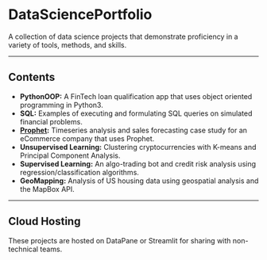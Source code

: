 # DataSciencePortfolio

A collection of data science projects that demonstrate proficiency in a variety of tools, methods, and skills.

---

## Contents

- **PythonOOP:** A FinTech loan qualification app that uses object oriented programming in Python3.
- **SQL:** Examples of executing and formulating SQL queries on simulated financial problems.
- **[Prophet](https://datapane.com/reports/0AEvM03/sales-forecasting-for-ecommerce/):** Timeseries analysis and sales forecasting case study for an eCommerce company that uses Prophet.
- **Unsupervised Learning:** Clustering cryptocurrencies with K-means and Principal Component Analysis.
- **Supervised Learning:** An algo-trading bot and credit risk analysis using regression/classification algorithms.
- **GeoMapping:** Analysis of US housing data using geospatial analysis and the MapBox API.

---

## Cloud Hosting

These projects are hosted on DataPane or Streamlit for sharing with non-technical teams.
